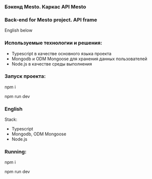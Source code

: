 ### Бэкенд Mesto. Каркас API Mesto
### Back-end for Mesto project. API frame

English below

### Используемые технологии и решения:
- Typescript в качестве основного языка проекта
- Mongodb и ODM Mongoose для хранения данных пользователей
- Node.js в качестве среды выполнения
  
### Запуск проекта:
npm i

npm run dev


### English

Stack:
- Typescript
- Mongodb, ODM Mongoose
- Node.js

 ### Running:
npm i

npm run dev
